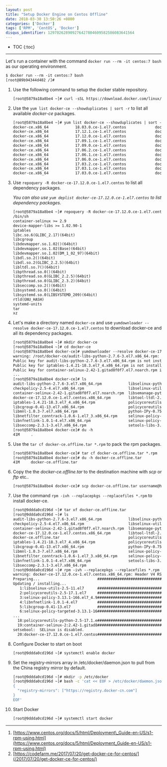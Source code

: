 ```yaml
---
layout: post
title: "Setup Docker Engine on Centos Offline"
date: 2018-03-30 13:50:26 +0800
categories: ['Docker']
tags: ['RPM', 'CentOS', 'Docker']
disqus_identifier: 129702628909276427804609582586083641564
---
```



- TOC
{:toc}

- - -

Let's run a container with the command `docker run --rm -it centos:7 bash` as our operating environment.

```txt
$ docker run --rm -it centos:7 bash
[root@89b94344d402 /]#
```

1. Use the following command to setup the docker stable repository.

    ```txt
    [root@5879a18a8be4 ~]# curl -sSL https://download.docker.com/linux/centos/docker-ce.repo -o /etc/yum.repos.d/
    ```

1. Use the `yum list docker-ce --showduplicates | sort -r` to list all available *docker-ce* packages.

    ```txt
    [root@5879a18a8be4 ~]# yum list docker-ce --showduplicates | sort -r
    docker-ce.x86_64            18.03.0.ce-1.el7.centos             docker-ce-stable
    docker-ce.x86_64            17.12.1.ce-1.el7.centos             docker-ce-stable
    docker-ce.x86_64            17.12.0.ce-1.el7.centos             docker-ce-stable
    docker-ce.x86_64            17.09.1.ce-1.el7.centos             docker-ce-stable
    docker-ce.x86_64            17.09.0.ce-1.el7.centos             docker-ce-stable
    docker-ce.x86_64            17.06.2.ce-1.el7.centos             docker-ce-stable
    docker-ce.x86_64            17.06.1.ce-1.el7.centos             docker-ce-stable
    docker-ce.x86_64            17.06.0.ce-1.el7.centos             docker-ce-stable
    docker-ce.x86_64            17.03.2.ce-1.el7.centos             docker-ce-stable
    docker-ce.x86_64            17.03.1.ce-1.el7.centos             docker-ce-stable
    docker-ce.x86_64            17.03.0.ce-1.el7.centos             docker-ce-stable
    ```

1. Use `repoquery -R docker-ce-17.12.0.ce-1.el7.centos` to list all dependency packages.

    *You can also use `yum deplist docker-ce-17.12.0.ce-1.el7.centos` to list dependency packages.*

    ```txt
    [root@5879a18a8be4 ~]# repoquery -R docker-ce-17.12.0.ce-1.el7.centos
    /bin/sh
    container-selinux >= 2.9
    device-mapper-libs >= 1.02.90-1
    iptables
    libc.so.6(GLIBC_2.17)(64bit)
    libcgroup
    libdevmapper.so.1.02()(64bit)
    libdevmapper.so.1.02(Base)(64bit)
    libdevmapper.so.1.02(DM_1_02_97)(64bit)
    libdl.so.2()(64bit)
    libdl.so.2(GLIBC_2.2.5)(64bit)
    libltdl.so.7()(64bit)
    libpthread.so.0()(64bit)
    libpthread.so.0(GLIBC_2.2.5)(64bit)
    libpthread.so.0(GLIBC_2.3.2)(64bit)
    libseccomp.so.2()(64bit)
    libsystemd.so.0()(64bit)
    libsystemd.so.0(LIBSYSTEMD_209)(64bit)
    rtld(GNU_HASH)
    systemd-units
    tar
    xz
    ```

1. Let's make a directory named `docker-ce` and use `yumdownloader --resolve docker-ce-17.12.0.ce-1.el7.centos` to download docker-ce and all its dependency packages.

    ```txt
    [root@5879a18a8be4 ~]# mkdir docker-ce
    [root@5879a18a8be4 ~]# cd docker-ce
    [root@5879a18a8be4 docker-ce]# yumdownloader --resolve docker-ce-17.12.0.ce-1.el7.centos -q
    warning: /root/docker-ce/audit-libs-python-2.7.6-3.el7.x86_64.rpm: Header V3 RSA/SHA256 Signature, key ID f4a80eb5: NOKEY
    Public key for audit-libs-python-2.7.6-3.el7.x86_64.rpm is not installed
    Public key for iptables-1.4.21-18.3.el7_4.x86_64.rpm is not installed
    Public key for container-selinux-2.42-1.gitad8f0f7.el7.noarch.rpm is not installed
    ...
    [root@5879a18a8be4 docker-ce]# ls
    audit-libs-python-2.7.6-3.el7.x86_64.rpm            libselinux-python-2.5-11.el7.x86_64.rpm
    checkpolicy-2.5-4.el7.x86_64.rpm                    libselinux-utils-2.5-11.el7.x86_64.rpm
    container-selinux-2.42-1.gitad8f0f7.el7.noarch.rpm  libsemanage-python-2.5-8.el7.x86_64.rpm
    docker-ce-17.12.0.ce-1.el7.centos.x86_64.rpm        libtool-ltdl-2.4.2-22.el7_3.x86_64.rpm
    iptables-1.4.21-18.3.el7_4.x86_64.rpm               policycoreutils-2.5-17.1.el7.x86_64.rpm
    libcgroup-0.41-13.el7.x86_64.rpm                    policycoreutils-python-2.5-17.1.el7.x86_64.rpm
    libmnl-1.0.3-7.el7.x86_64.rpm                       python-IPy-0.75-6.el7.noarch.rpm
    libnetfilter_conntrack-1.0.6-1.el7_3.x86_64.rpm     selinux-policy-3.13.1-166.el7_4.9.noarch.rpm
    libnfnetlink-1.0.1-4.el7.x86_64.rpm                 selinux-policy-targeted-3.13.1-166.el7_4.9.noarch.rpm
    libseccomp-2.3.1-3.el7.x86_64.rpm                   setools-libs-3.3.8-1.1.el7.x86_64.rpm
    [root@5879a18a8be4 docker-ce]# du -h
    41M     .
    ```
    
1. Use the `tar cf docker-ce.offline.tar *.rpm` to pack the rpm packages.
    
    ```txt
    [root@5879a18a8be4 docker-ce]# tar cf docker-ce.offline.tar *.rpm
    [root@5879a18a8be4 docker-ce]# du -h docker-ce.offline.tar
    41M     docker-ce.offline.tar
    ```
    
1. Copy the the *docker-ce.offline.tar* to the destination machine with *scp* or *ftp* etc..
    
    ```txt
    [root@5879a18a8be4 docker-ce]# scp docker-ce.offline.tar username@hostname:/dest_dir
    ```
    
1. Use the command `rpm -ivh --replacepkgs --replacefiles *.rpm` to install docker-ce.
    
    ```txt
    [root@9ddda0cd196d ~]# tar xf docker-ce.offline.tar
    [root@9ddda0cd196d ~]# ls
    audit-libs-python-2.7.6-3.el7.x86_64.rpm            libselinux-python-2.5-11.el7.x86_64.rpm
    checkpolicy-2.5-4.el7.x86_64.rpm                    libselinux-utils-2.5-11.el7.x86_64.rpm
    container-selinux-2.42-1.gitad8f0f7.el7.noarch.rpm  libsemanage-python-2.5-8.el7.x86_64.rpm
    docker-ce-17.12.0.ce-1.el7.centos.x86_64.rpm        libtool-ltdl-2.4.2-22.el7_3.x86_64.rpm
    docker-ce.offline.tar                               policycoreutils-2.5-17.1.el7.x86_64.rpm
    iptables-1.4.21-18.3.el7_4.x86_64.rpm               policycoreutils-python-2.5-17.1.el7.x86_64.rpm
    libcgroup-0.41-13.el7.x86_64.rpm                    python-IPy-0.75-6.el7.noarch.rpm
    libmnl-1.0.3-7.el7.x86_64.rpm                       selinux-policy-3.13.1-166.el7_4.9.noarch.rpm
    libnetfilter_conntrack-1.0.6-1.el7_3.x86_64.rpm     selinux-policy-targeted-3.13.1-166.el7_4.9.noarch.rpm
    libnfnetlink-1.0.1-4.el7.x86_64.rpm                 setools-libs-3.3.8-1.1.el7.x86_64.rpm
    libseccomp-2.3.1-3.el7.x86_64.rpm
    [root@9ddda0cd196d ~]# rpm -ivh --replacepkgs --replacefiles *.rpm
    warning: docker-ce-17.12.0.ce-1.el7.centos.x86_64.rpm: Header V4 RSA/SHA512 Signature, key ID 621e9f35: NOKEY
    Preparing...                          ################################# [100%]
    Updating / installing...
       1:libselinux-utils-2.5-11.el7      ################################# [  5%]
       2:policycoreutils-2.5-17.1.el7     ################################# [ 10%]
       3:selinux-policy-3.13.1-166.el7_4.9################################# [ 15%]
       4:libnfnetlink-1.0.1-4.el7         ################################# [ 20%]
       5:libcgroup-0.41-13.el7            ################################# [ 25%]
       6:selinux-policy-targeted-3.13.1-16################################# [ 30%]
    ...
      18:policycoreutils-python-2.5-17.1.e################################# [ 90%]
      19:container-selinux-2:2.42-1.gitad8################################# [ 95%]
    setsebool:  SELinux is disabled.
      20:docker-ce-17.12.0.ce-1.el7.centos################################# [100%]
    ```
    
1. Configure Docker to start on boot
    
    ```sh
    [root@9ddda0cd196d ~]# systemctl enable docker
    ```
    
1. Set the registry-mirrors array in /etc/docker/daemon.json to pull from the China registry mirror by default.
    
    ```sh
    [root@9ddda0cd196d ~]# mkdir -p /etc/docker
    [root@9ddda0cd196d ~]# bash -c 'cat << EOF > /etc/docker/daemon.json
    {
      "registry-mirrors": ["https://registry.docker-cn.com"]
    }
    EOF'
    ```
    
1. Start Docker
    
    ```sh
    [root@9ddda0cd196d ~]# systemctl start docker
    ```
    
- - -
    
1. [https://www.centos.org/docs/5/html/Deployment\_Guide-en-US/s1-rpm-using.html](https://www.centos.org/docs/5/html/Deployment_Guide-en-US/s1-rpm-using.html)
1. [https://codefarm.me/2017/07/20/get-docker-ce-for-centos/](/2017/07/20/get-docker-ce-for-centos/)
